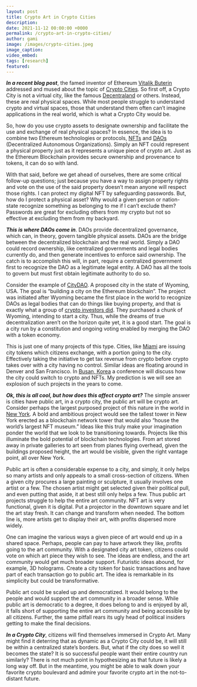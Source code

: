 ```yaml
---
layout: post
title: Crypto Art in Crypto Cities
description:
date: 2021-11-12 00:00:00 +0000
permalink: /crypto-art-in-crypto-cities/
author: gami
image: /images/crypto-cities.jpeg
image_caption:
video_embed: 
tags: [research]
featured: 
---
```


***In a recent blog post***, the famed inventor of Ethereum [Vitalik Buterin](https://en.wikipedia.org/wiki/Vitalik_Buterin) addressed and mused about the topic of [Crypto Cities](https://vitalik.ca/general/2021/10/31/cities.html). So first off, a Crypto City is not a virtual city, like the famous [Decentraland](https://decentraland.org/) or others. Instead, these are real physical spaces. While most people struggle to understand crypto and virtual spaces, those that understand them often can’t imagine applications in the real world, which is what a Crypto City would be.

So, how do you use crypto assets to designate ownership and facilitate the use and exchange of real physical spaces? In essence, the idea is to combine two Ethereum technologies or protocols, [NFTs](/what-are-nfts/) and [DAOs](https://www.forbes.com/sites/cathyhackl/2021/06/01/what-are-daos-and-why-you-should-pay-attention/) (Decentralized Autonomous Organizations). Simply an NFT could represent a physical property just as it represents a unique piece of crypto art. Just as the Ethereum Blockchain provides secure ownership and provenance to tokens, it can do so with land.

With that said, before we get ahead of ourselves, there are some critical follow-up questions; just because you have a way to assign property rights and vote on the use of the said property doesn’t mean anyone will respect those rights. I can protect my digital NFT by safeguarding passwords. But, how do I protect a physical asset? Why would a given person or nation-state recognize something as belonging to me if I can’t exclude them? Passwords are great for excluding others from my crypto but not so effective at excluding them from my backyard.

***This is where DAOs come in***. DAOs provide decentralized governance, which can, in theory, govern tangible physical assets. DAOs are the bridge between the decentralized blockchain and the real world. Simply a DAO could record ownership, like centralized governments and legal bodies currently do, and then generate incentives to enforce said ownership. The catch is to accomplish this will, in part, require a centralized government first to recognize the DAO as a legitimate legal entity. A DAO has all the tools to govern but must first obtain legitimate authority to do so.

Consider the example of [CityDAO](https://www.citydao.io/). A proposed city in the state of Wyoming, USA. The goal is “building a city on the Ethereum blockchain”. The project was initiated after Wyoming became the first place in the world to recognize DAOs as legal bodies that can do things like buying property, and that is exactly what a group of [crypto investors did](https://www.vice.com/en/article/93b5ve/crypto-investors-buy-40-acres-of-land-in-wyoming-to-build-blockchain-city). They purchased a chunk of Wyoming, intending to start a city. Thus, while the dreams of true decentralization aren’t on the horizon quite yet, it is a good start. The goal is a city run by a constitution and ongoing voting enabled by merging the DAO with a token economy.

This is just one of many projects of this type. Cities, like [Miami](https://www.citycoins.co/) are issuing city tokens which citizens exchange, with a portion going to the city. Effectively taking the initiative to get tax revenue from crypto before crypto takes over with a city having no control. Similar ideas are floating around in Denver and San Francisco. In [Busan, Korea](https://level19.notion.site/level19/NFT-Festival-by-Busan-Korea-95e9274927024a81aa7e716f1bcfbcf0) a conference will discuss how the city could switch to crypto and NFTs. My prediction is we will see an explosion of such projects in the years to come.

***Ok, this is all cool, but how does this affect crypto art?*** The simple answer is cities have public art, in a crypto city, the public art will be crypto art. Consider perhaps the largest purposed project of this nature in the world in [New York](https://observer.com/2021/05/todd-morley-nft-museum/). A bold and ambitious project would see the tallest tower in New York erected as a blockchain network tower that would also “house the world’s largest NFT museum.” Ideas like this truly make your imagination ponder the world that we look to be transitioning towards. Projects like this illuminate the bold potential of blockchain technologies. From art stored away in private galleries to art seen from planes flying overhead, given the buildings proposed height, the art would be visible, given the right vantage point, all over New York.

Public art is often a considerable expense to a city, and simply, it only helps so many artists and only appeals to a small cross-section of citizens. When a given city procures a large painting or sculpture, it usually involves one artist or a few. The chosen artist might get selected given their political pull, and even putting that aside, it at best still only helps a few. Thus public art projects struggle to help the entire art community. NFT art is very functional, given it is digital. Put a projector in the downtown square and let the art stay fresh. It can change and transform when needed. The bottom line is, more artists get to display their art, with profits dispersed more widely.

One can imagine the various ways a given piece of art would end up in a shared space. Perhaps, people can pay to have artwork they like, profits going to the art community. With a designated city art token, citizens could vote on which art piece they wish to see. The ideas are endless, and the art community would get much broader support. Futuristic ideas abound, for example, 3D holograms. Create a city token for basic transactions and have part of each transaction go to public art. The idea is remarkable in its simplicity but could be transformative.

Public art could be scaled up and democratized. It would belong to the people and would support the art community in a broader sense. While public art is democratic to a degree, it does belong to and is enjoyed by all, it falls short of supporting the entire art community and being accessible by all citizens. Further, the same pitfall rears its ugly head of political insiders getting to make the final decisions.

***In a Crypto City***, citizens will find themselves immersed in Crypto Art. Many might find it deterring that as dynamic as a Crypto City could be, it will still be within a centralized state’s borders. But, what if the city does so well it becomes the state? It is so successful people want their entire country run similarly? There is not much point in hypothesizing as that future is likely a long way off. But in the meantime, you might be able to walk down your favorite crypto boulevard and admire your favorite crypto art in the not-to-distant future.